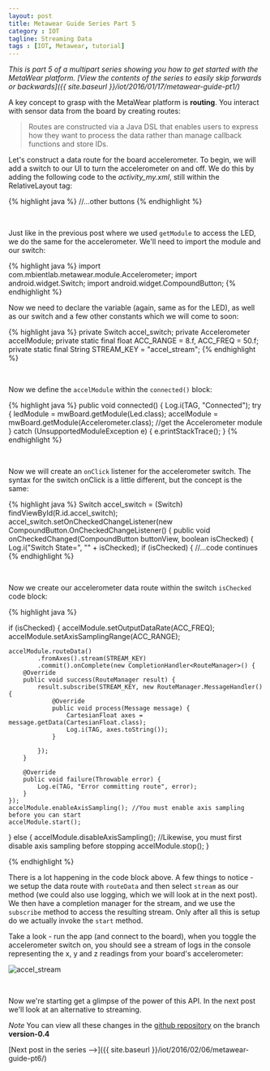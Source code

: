 ```yaml
---
layout: post
title: Metawear Guide Series Part 5
category : IOT
tagline: Streaming Data
tags : [IOT, Metawear, tutorial]
---
```


*This is part 5 of a multipart series showing you how to get started with the MetaWear platform. [View the contents of the series to easily skip forwards or backwards]({{ site.baseurl }}/iot/2016/01/17/metawear-guide-pt1/)*

A key concept to grasp with the MetaWear platform is **routing**. You interact with sensor data from the board by creating routes:

>Routes are constructed via a Java DSL that enables users to express how they want to process the data rather than manage callback functions and store IDs.

Let's construct a data route for the board accelerometer. To begin, we will add a switch to our UI to turn the accelerometer on and off. We do this by adding the following code to the *activity_my.xml*, still within the RelativeLayout tag:

{% highlight java %}
//...other buttons
<Switch
        android:layout_width="wrap_content"
        android:layout_height="wrap_content"
        android:text="Toggle Accelerometer"
        android:id="@+id/accel_switch"
        android:layout_below="@+id/led_off"
        android:layout_centerHorizontal="true"
        android:layout_marginTop="66dp" />
{% endhighlight %}

<br>



Just like in the previous post where we used `getModule` to access the LED, we do the same for the accelerometer. We'll need to import the module and our switch:

{% highlight java %}
import com.mbientlab.metawear.module.Accelerometer;
import android.widget.Switch;
import android.widget.CompoundButton;
{% endhighlight %}

Now we need to declare the variable (again, same as for the LED), as well as our switch and a few other constants which we will come to soon:

{% highlight java %}
private Switch accel_switch;
private Accelerometer accelModule;
private static final float ACC_RANGE = 8.f, ACC_FREQ = 50.f;
private static final String STREAM_KEY = "accel_stream";
{% endhighlight %}

<br>

Now we define the `accelModule` within the `connected()` block:

{% highlight java %}
public void connected() {
            Log.i(TAG, "Connected");
            try {
                ledModule = mwBoard.getModule(Led.class);
                accelModule = mwBoard.getModule(Accelerometer.class); //get the Accelerometer module
            } catch (UnsupportedModuleException e) {
                e.printStackTrace();
            }
{% endhighlight %}

<br>

Now we will create an `onClick` listener for the accelerometer switch. The syntax for the switch onClick is a little different, but the concept is the same:

{% highlight java %}
Switch accel_switch = (Switch) findViewById(R.id.accel_switch);
            accel_switch.setOnCheckedChangeListener(new CompoundButton.OnCheckedChangeListener() {
                public void onCheckedChanged(CompoundButton buttonView, boolean isChecked) {
                    Log.i("Switch State=", "" + isChecked);
                    if (isChecked) {
                    	//...code continues
{% endhighlight %}

<br>


Now we create our accelerometer data route within the switch `isChecked` code block:

{% highlight java %}

if (isChecked) {
    accelModule.setOutputDataRate(ACC_FREQ);
    accelModule.setAxisSamplingRange(ACC_RANGE);

    accelModule.routeData()
            .fromAxes().stream(STREAM_KEY)
            .commit().onComplete(new CompletionHandler<RouteManager>() {
        @Override
        public void success(RouteManager result) {
            result.subscribe(STREAM_KEY, new RouteManager.MessageHandler() {
                @Override
                public void process(Message message) {
                    CartesianFloat axes = message.getData(CartesianFloat.class);
                    Log.i(TAG, axes.toString());
                }

            });
        }

        @Override
        public void failure(Throwable error) {
            Log.e(TAG, "Error committing route", error);
        }
    });
    accelModule.enableAxisSampling(); //You must enable axis sampling before you can start
    accelModule.start();
} else {
    accelModule.disableAxisSampling(); //Likewise, you must first disable axis sampling before stopping
    accelModule.stop();
}

{% endhighlight %}

There is a lot happening in the code block above. A few things to notice - we setup the data route with `routeData` and then select `stream` as our method (we could also use logging, which we will look at in the next post). We then have a completion manager for the stream, and we use the `subscribe` method to access the resulting stream. Only after all this is setup do we actually invoke the `start` method.

Take a look - run the app (and connect to the board), when you toggle the accelerometer switch on, you should see a stream of logs in the console representing the x, y and z readings from your board's accelerometer:

![accel_stream]({{site.baseurl}}/assets/images/metawear/metawear_ss_13.jpg)

<br>

Now we're starting get a glimpse of the power of this API. In the next post we'll look at an alternative to streaming.

*Note* You can view all these changes in the [github repository](https://github.com/ChristopherGS/MetaWearGuide/tree/version-0.4) on the branch **version-0.4**

[Next post in the series -->]({{ site.baseurl }}/iot/2016/02/06/metawear-guide-pt6/)



